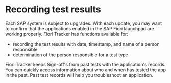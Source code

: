 # Recording test results

Each SAP system is subject to upgrades. With each update, you may want to confirm that the applications enabled in the SAP Fiori launchpad are working properly. Fiori Tracker has functions available for:

- recording the test results with date, timestamp, and name of a person responsible
- determination of the person responsible for a test type

Fiori Tracker keeps Sign-off's from past tests with the application's records. You can quickly access information about who and when has tested the app in the past. Past test records will help you troubleshoot an application.